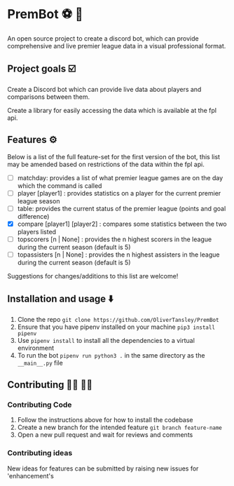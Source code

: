 # PremBot ⚽️ 🤖

An open source project to create a discord bot, which can provide comprehensive and live premier league data in a visual professional format.

## Project goals ☑️

Create a Discord bot which can provide live data about players and comparisons between them.

Create a library for easily accessing the data which is available at the fpl api.

## Features ⚙️

Below is a list of the full feature-set for the first version of the bot, this list may be amended based on restrictions of the data within the fpl api.

- [ ] matchday: provides a list of what premier league games are on the day which the command is called
- [ ] player [player1] : provides statistics on a player for the current premier league season
- [ ] table: provides the current status of the premier league (points and goal difference)
- [x] compare [player1] [player2] : compares some statistics between the two players listed
- [ ] topscorers [n | None] : provides the n highest scorers in the league during the current season (default is 5)
- [ ] topassisters [n | None] : provides the n highest assisters in the league during the current season (default is 5)

Suggestions for changes/additions to this list are welcome!

## Installation and usage ⬇️

1. Clone the repo `git clone https://github.com/OliverTansley/PremBot`
2. Ensure that you have pipenv installed on your machine `pip3 install pipenv`
3. Use `pipenv install` to install all the dependencies to a virtual environment
4. To run the bot `pipenv run python3 .` in the same directory as the `__main__.py` file

## Contributing 👨‍💻 👩‍💻

### Contributing Code

1. Follow the instructions above for how to install the codebase
2. Create a new branch for the intended feature `git branch feature-name`
3. Open a new pull request and wait for reviews and comments

### Contributing ideas

New ideas for features can be submitted by raising new issues for 'enhancement's
